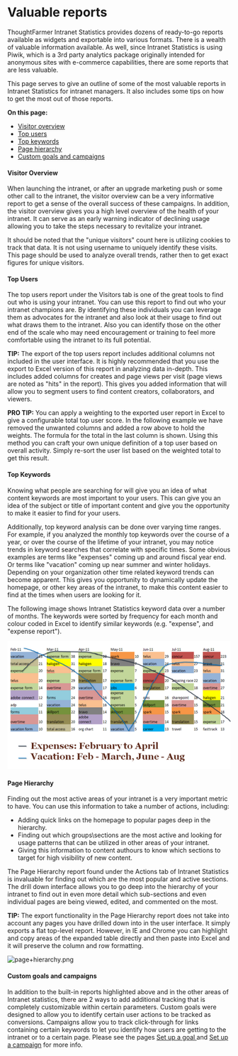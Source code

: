 # Valuable reports

ThoughtFarmer Intranet Statistics provides dozens of ready-to-go reports available as widgets and exportable into various formats. There is a wealth of valuable information available. As well, since Intranet Statistics is using Piwik, which is a 3rd party analytics package originally intended for anonymous sites with e-commerce capabilities, there are some reports that are less valuable.  
  
This page serves to give an outline of some of the most valuable reports in Intranet Statistics for intranet managers. It also includes some tips on how to get the most out of those reports.   
  
**On this page:**

* [Visitor overview](valuable-reports.md)
* [Top users](valuable-reports.md)
* [Top keywords](valuable-reports.md)
* [Page hierarchy](valuable-reports.md)
* [Custom goals and campaigns](valuable-reports.md)

#### Visitor Overview <a id="section1"></a>

When launching the intranet, or after an upgrade marketing push or some other call to the intranet, the visitor overview can be a very informative report to get a sense of the overall success of these campaigns. In addition, the visitor overview gives you a high level overview of the health of your intranet. It can serve as an early warning indicator of declining usage allowing you to take the steps necessary to revitalize your intranet.  
  
It should be noted that the "unique visitors" count here is utilizing cookies to track that data. It is not using username to uniquely identify these visits. This page should be used to analyze overall trends, rather then to get exact figures for unique visitors.  
 

#### Top Users <a id="section2"></a>

The top users report under the Visitors tab is one of the great tools to find out who is using your intranet. You can use this report to find out who your intranet champions are. By identifying these individuals you can leverage them as advocates for the intranet and also look at their usage to find out what draws them to the intranet. Also you can identify those on the other end of the scale who may need encouragement or training to feel more comfortable using the intranet to its full potential.   
  
**TIP:** The export of the top users report includes additional columns not included in the user interface. It is highly recommended that you use the export to Excel version of this report in analyzing data in-depth. This includes added columns for creates and page views per visit \(page views are noted as "hits" in the report\). This gives you added information that will allow you to segment users to find content creators, collaborators, and viewers.   
  
**PRO TIP:** You can apply a weighting to the exported user report in Excel to give a configurable total top user score. In the following example we have removed the unwanted columns and added a row above to hold the weights. The formula for the total in the last column is shown. Using this method you can craft your own unique definition of a top user based on overall activity. Simply re-sort the user list based on the weighted total to get this result.  
  
 

#### Top Keywords <a id="section3"></a>

Knowing what people are searching for will give you an idea of what content keywords are most important to your users. This can give you an idea of the subject or title of important content and give you the opportunity to make it easier to find for your users.   
  
Additionally, top keyword analysis can be done over varying time ranges. For example, if you analyzed the monthly top keywords over the course of a year, or over the course of the lifetime of your intranet, you may notice trends in keyword searches that correlate with specific times. Some obvious examples are terms like "expenses" coming up and around fiscal year end. Or terms like "vacation" coming up near summer and winter holidays. Depending on your organization other time related keyword trends can become apparent. This gives you opportunity to dynamically update the homepage, or other key areas of the intranet, to make this content easier to find at the times when users are looking for it.  
  
The following image shows Intranet Statistics keyword data over a number of months. The keywords were sorted by frequency for each month and colour coded in Excel to identify similar keywords \(e.g. "expense", and "expense report"\). 

![](../../.gitbook/assets/1%20%28127%29.png)

#### Page Hierarchy <a id="section4"></a>

Finding out the most active areas of your intranet is a very important metric to have. You can use this information to take a number of actions, including:

* Adding quick links on the homepage to popular pages deep in the hierarchy.
* Finding out which groups\sections are the most active and looking for usage patterns that can be utilized in other areas of your intranet.
* Giving this information to content authours to know which sections to target for high visibility of new content.

The Page Hierarchy report found under the Actions tab of Intranet Statistics is invaluable for finding out which are the most popular and active sections. The drill down interface allows you to go deep into the hierarchy of your intranet to find out in even more detail which sub-sections and even individual pages are being viewed, edited, and commented on the most.  
  
**TIP:** The export functionality in the Page Hierarchy report does not take into account any pages you have drilled down into in the user interface. It simply exports a flat top-level report. However, in IE and Chrome you can highlight and copy areas of the expanded table directly and then paste into Excel and it will preserve the column and row formatting.  
  
![page+hierarchy.png](https://community.thoughtfarmer.com/imagethumb/302892500000/16394/439x453/False/page+hierarchy.png)  


####  Custom goals and campaigns <a id="section5"></a>

In addition to the built-in reports highlighted above and in the other areas of Intranet statistics, there are 2 ways to add additional tracking that is completely customizable within certain parameters. Custom goals were designed to allow you to identify certain user actions to be tracked as conversions. Campaigns allow you to track click-through for links containing certain keywords to let you identify how users are getting to the intranet or to a certain page. Please see the pages [Set up a goal ](set-up-a-goal/)and [Set up a campaign](set-up-a-campaign.md) for more info.

